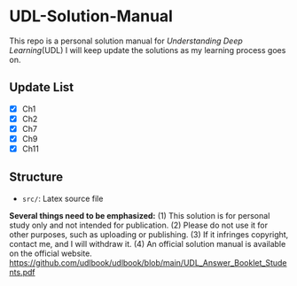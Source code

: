 # UDL-Solution-Manual
This repo is a personal solution manual for *Understanding Deep Learning*(UDL)
I will keep update the solutions as my learning process goes on.

## Update List
- [x] Ch1
- [x] Ch2
- [x] Ch7
- [x] Ch9
- [x] Ch11

## Structure

- `src/`: Latex source file

**Several things need to be emphasized:**
(1) This solution is for personal study only and not intended for publication. (2) Please do not use it for other purposes, such as uploading or publishing. (3) If it infringes copyright, contact me, and I will withdraw it. (4) An official solution manual is available on the official website.
https://github.com/udlbook/udlbook/blob/main/UDL_Answer_Booklet_Students.pdf
